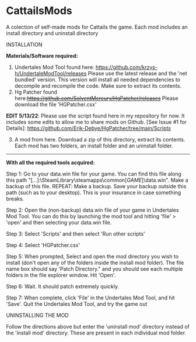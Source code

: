 # CattailsMods
A colection of self-made mods for Cattails the game. Each mod includes an install directory and uninstall directory

INSTALLATION 

**Materials/Software required:**

1. Undertales Mod Tool found here: https://github.com/krzys-h/UndertaleModTool/releases Please use the latest release and the 'net bundled' version. This version will install all needed dependencies to decompile and recompile the code. Make sure to extract its contents. 
2. Hg Patcher found here:~~https://github.com/SolventMercury/HgPatcher/releases~~ Please download the file 'HGPatcher.csx'

**EDIT 5/13/22**: Please use the script found here in my repository for now. It includes some edits to allow me to share mods on Github.
[See Issue #1 for Details]: https://github.com/Erik-Debye/HgPatcher/tree/main/Scripts 

3. A mod from here. Download a zip of this directory, extract its contents. Each mod has two folders, an install folder and an uninstall folder. 

-------------------------------------------------------------------------------------------------------------------------------------------------------------------------------
**With all the required tools acquired:**

Step 1: Go to your data.win file for your game. You can find this file along this path "[...]:\SteamLibrary\steamapps\common\[_GAME_]\data.win". Make a backup of this file. REPEAT: Make a backup. Save your backup outside this path (such as to your desktop). This is your insurance in case something breaks.

Step 2: Open the (non-backup) data.win file of your game in Undertales Mod Tool. You can do this by launching the mod tool and hitting 'file' > 'open' and then selecting your data.win file. 

Step 3: Select 'Scripts' and then select 'Run other scripts'

Step 4: Select 'HGPatcher.csx'

Step 5: When prompted, Select and open the mod directory you wish to install (don't open any of the folders inside the install mod folder). The file name box should say 'Patch Directory." and you should see each multiple folders in the file explorer window. Hit 'Open'. 

Step 6: Wait. It should patch extremely quickly.

Step 7: When complete, click 'File' in the Undertales Mod Tool, and hit 'Save'. Quit the Undertales Mod Tool, and try the game out

UNINSTALLING THE MOD

Follow the directions above but enter the 'uninstall mod' directory instead of the 'install mod' directory. These are present in each individual mod folder.
